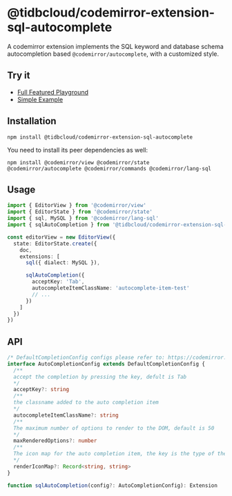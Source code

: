 # @tidbcloud/codemirror-extension-sql-autocomplete

A codemirror extension implements the SQL keyword and database schema autocompletion based `@codemirror/autocomplete`, with a customized style.

## Try it

- [Full Featured Playground](https://tisqleditor.vercel.app/playgroud)
- [Simple Example](https://tisqleditor.vercel.app/examples?ex=sql-autocomplete)

## Installation

```shell
npm install @tidbcloud/codemirror-extension-sql-autocomplete
```

You need to install its peer dependencies as well:

```shell
npm install @codemirror/view @codemirror/state @codemirror/autocomplete @codemirror/commands @codemirror/lang-sql
```

## Usage

```ts
import { EditorView } from '@codemirror/view'
import { EditorState } from '@codemirror/state'
import { sql, MySQL } from '@codemirror/lang-sql'
import { sqlAutoCompletion } from '@tidbcloud/codemirror-extension-sql-autocomplete'

const editorView = new EditorView({
  state: EditorState.create({
    doc,
    extensions: [
      sql({ dialect: MySQL }),

      sqlAutoCompletion({
        acceptKey: 'Tab',
        autocompleteItemClassName: 'autocomplete-item-test'
        // ...
      })
    ]
  })
})
```

## API

```ts
/* DefaultCompletionConfig configs please refer to: https://codemirror.net/docs/ref/#autocomplete.autocompletion */
interface AutoCompletionConfig extends DefaultCompletionConfig {
  /**
  accept the completion by pressing the key, defult is Tab
  */
  acceptKey?: string
  /**
  the classname added to the auto completion item
  */
  autocompleteItemClassName?: string
  /**
  The maximum number of options to render to the DOM, default is 50
  */
  maxRenderedOptions?: number
  /**
  The icon map for the auto completion item, the key is the type of the completion, the value is the img src
  */
  renderIconMap?: Record<string, string>
}

function sqlAutoCompletion(config?: AutoCompletionConfig): Extension
```
